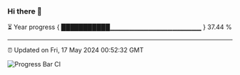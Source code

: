 ### Hi there 👋

⏳ Year progress { ███████████▁▁▁▁▁▁▁▁▁▁▁▁▁▁▁▁▁▁▁ } 37.44 %

---

⏰ Updated on Fri, 17 May 2024 00:52:32 GMT

![Progress Bar CI](https://github.com/liununu/liununu/workflows/Progress%20Bar%20CI/badge.svg)
